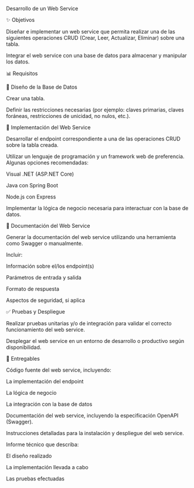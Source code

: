 Desarrollo de un Web Service

✨ Objetivos

Diseñar e implementar un web service que permita realizar una de las siguientes operaciones CRUD (Crear, Leer, Actualizar, Eliminar) sobre una tabla.

Integrar el web service con una base de datos para almacenar y manipular los datos.

📊 Requisitos

📄 Diseño de la Base de Datos

Crear una tabla.

Definir las restricciones necesarias (por ejemplo: claves primarias, claves foráneas, restricciones de unicidad, no nulos, etc.).

🚀 Implementación del Web Service

Desarrollar el endpoint correspondiente a una de las operaciones CRUD sobre la tabla creada.

Utilizar un lenguaje de programación y un framework web de preferencia. Algunas opciones recomendadas:

Visual .NET (ASP.NET Core)

Java con Spring Boot

Node.js con Express

Implementar la lógica de negocio necesaria para interactuar con la base de datos.

📃 Documentación del Web Service

Generar la documentación del web service utilizando una herramienta como Swagger o manualmente.

Incluir:

Información sobre el/los endpoint(s)

Parámetros de entrada y salida

Formato de respuesta

Aspectos de seguridad, si aplica

✅ Pruebas y Despliegue

Realizar pruebas unitarias y/o de integración para validar el correcto funcionamiento del web service.

Desplegar el web service en un entorno de desarrollo o productivo según disponibilidad.

📂 Entregables

Código fuente del web service, incluyendo:

La implementación del endpoint

La lógica de negocio

La integración con la base de datos

Documentación del web service, incluyendo la especificación OpenAPI (Swagger).

Instrucciones detalladas para la instalación y despliegue del web service.

Informe técnico que describa:

El diseño realizado

La implementación llevada a cabo

Las pruebas efectuadas
